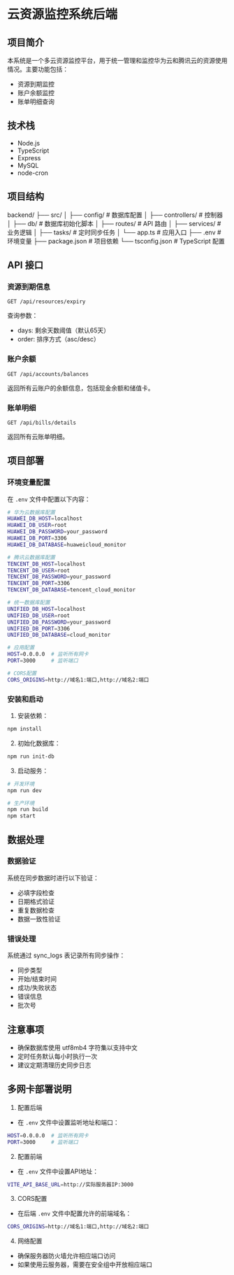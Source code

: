# 云资源监控系统后端

## 项目简介
本系统是一个多云资源监控平台，用于统一管理和监控华为云和腾讯云的资源使用情况。主要功能包括：
- 资源到期监控
- 账户余额监控
- 账单明细查询

## 技术栈
- Node.js
- TypeScript
- Express
- MySQL
- node-cron

## 项目结构
backend/
├── src/
│ ├── config/                # 数据库配置
│ ├── controllers/           # 控制器
│ ├── db/                    # 数据库初始化脚本
│ ├── routes/                # API 路由
│ ├── services/              # 业务逻辑
│ ├── tasks/                 # 定时同步任务
│ └── app.ts                 # 应用入口
├── .env                     # 环境变量
├── package.json             # 项目依赖
└── tsconfig.json            # TypeScript 配置

## API 接口

### 资源到期信息
```http
GET /api/resources/expiry
```
查询参数：
- days: 剩余天数阈值（默认65天）
- order: 排序方式（asc/desc）

### 账户余额
```http
GET /api/accounts/balances
```
返回所有云账户的余额信息，包括现金余额和储值卡。

### 账单明细
```http
GET /api/bills/details
```
返回所有云账单明细。

## 项目部署

### 环境变量配置
在 `.env` 文件中配置以下内容：
```bash
# 华为云数据库配置
HUAWEI_DB_HOST=localhost
HUAWEI_DB_USER=root
HUAWEI_DB_PASSWORD=your_password
HUAWEI_DB_PORT=3306
HUAWEI_DB_DATABASE=huaweicloud_monitor

# 腾讯云数据库配置
TENCENT_DB_HOST=localhost
TENCENT_DB_USER=root
TENCENT_DB_PASSWORD=your_password
TENCENT_DB_PORT=3306
TENCENT_DB_DATABASE=tencent_cloud_monitor

# 统一数据库配置
UNIFIED_DB_HOST=localhost
UNIFIED_DB_USER=root
UNIFIED_DB_PASSWORD=your_password
UNIFIED_DB_PORT=3306
UNIFIED_DB_DATABASE=cloud_monitor

# 应用配置
HOST=0.0.0.0  # 监听所有网卡
PORT=3000     # 监听端口

# CORS配置
CORS_ORIGINS=http://域名1:端口,http://域名2:端口
```

### 安装和启动
1. 安装依赖：
```bash
npm install
```

2. 初始化数据库：
```bash
npm run init-db
```

3. 启动服务：
```bash
# 开发环境
npm run dev

# 生产环境
npm run build
npm start
```

## 数据处理

### 数据验证
系统在同步数据时进行以下验证：
- 必填字段检查
- 日期格式验证
- 重复数据检查
- 数据一致性验证

### 错误处理
系统通过 sync_logs 表记录所有同步操作：
- 同步类型
- 开始/结束时间
- 成功/失败状态
- 错误信息
- 批次号

## 注意事项
- 确保数据库使用 utf8mb4 字符集以支持中文
- 定时任务默认每小时执行一次
- 建议定期清理历史同步日志

## 多网卡部署说明

1. 配置后端
- 在 `.env` 文件中设置监听地址和端口：
```bash
HOST=0.0.0.0  # 监听所有网卡
PORT=3000     # 监听端口
```

2. 配置前端
- 在 `.env` 文件中设置API地址：
```bash
VITE_API_BASE_URL=http://实际服务器IP:3000
```

3. CORS配置
- 在后端 `.env` 文件中配置允许的前端域名：
```bash
CORS_ORIGINS=http://域名1:端口,http://域名2:端口
```

4. 网络配置
- 确保服务器防火墙允许相应端口访问
- 如果使用云服务器，需要在安全组中开放相应端口
